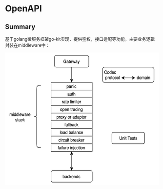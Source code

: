 # OpenAPI

## Summary
基于golang微服务框架go-kit实现，提供鉴权，接口适配等功能。主要业务逻辑封装在middleware中：

<img src="https://github.com/cyber4ron/notes/blob/master/images/open_api_archt.jpg" width="547" height="433">

